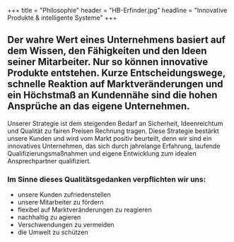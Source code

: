 +++
title = "Philosophie"
header = "HB-Erfinder.jpg"
headline = "Innovative Produkte & intelligente Systeme"
+++

## Der wahre Wert eines Unternehmens basiert auf dem Wissen, den Fähigkeiten und den Ideen seiner Mitarbeiter. Nur so können innovative Produkte entstehen. Kurze Entscheidungswege, schnelle Reaktion auf Marktveränderungen und ein Höchstmaß an Kundennähe sind die hohen Ansprüche an das eigene Unternehmen.

Unserer Strategie ist dem steigenden Bedarf an Sicherheit, Ideenreichtum und Qualität zu fairen Preisen Rechnung tragen. Diese Strategie bestärkt unsere Kunden und wird vom Markt positiv beurteilt, denn wir sind ein innovatives Unternehmen, das sich durch jahrelange Erfahrung, laufende Qualifizierungsmaßnahmen und eigene Entwicklung zum idealen Ansprechpartner qualifiziert.

### Im Sinne dieses Qualitätsgedanken verpflichten wir uns:

-   unsere Kunden zufriedenstellen
-   unsere Mitarbeiter zu fördern
-   flexibel auf Marktveränderungen zu reagieren
-   nachhaltig zu agieren
-   Verschwendungen zu vermeiden
-   die Umwelt zu schützen
